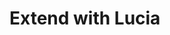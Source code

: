 # Extend with Lucia

<!--
https://github.com/search?q=path%3A.ts+content%3Alucia+content%3Aadapter+content%3Ahono+content%3A%40lucia-auth&type=code

https://github.com/lucia-auth/lucia/blob/main/docs/pages/guides/validate-session-cookies/hono.md?plain=1

https://github.com/sambencivengo/derailleur/tree/main/src
-->

<!--
import { hono } from 'lucia/middleware'
-->
